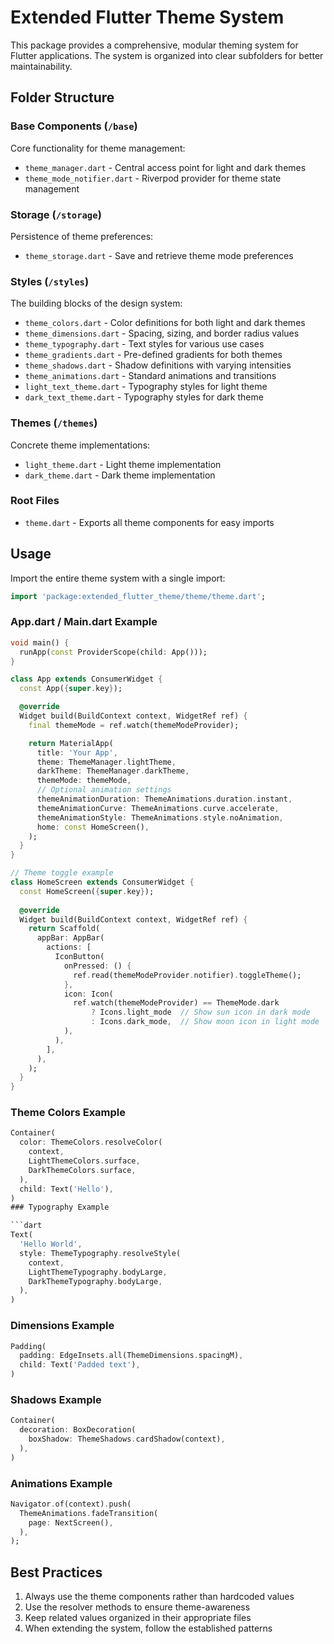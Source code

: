 # Extended Flutter Theme System

This package provides a comprehensive, modular theming system for Flutter applications. The system is organized into clear subfolders for better maintainability.

## Folder Structure

### Base Components (`/base`)
Core functionality for theme management:
- `theme_manager.dart` - Central access point for light and dark themes
- `theme_mode_notifier.dart` - Riverpod provider for theme state management

### Storage (`/storage`)
Persistence of theme preferences:
- `theme_storage.dart` - Save and retrieve theme mode preferences

### Styles (`/styles`)
The building blocks of the design system:
- `theme_colors.dart` - Color definitions for both light and dark themes
- `theme_dimensions.dart` - Spacing, sizing, and border radius values
- `theme_typography.dart` - Text styles for various use cases
- `theme_gradients.dart` - Pre-defined gradients for both themes
- `theme_shadows.dart` - Shadow definitions with varying intensities
- `theme_animations.dart` - Standard animations and transitions
- `light_text_theme.dart` - Typography styles for light theme
- `dark_text_theme.dart` - Typography styles for dark theme

### Themes (`/themes`)
Concrete theme implementations:
- `light_theme.dart` - Light theme implementation
- `dark_theme.dart` - Dark theme implementation

### Root Files
- `theme.dart` - Exports all theme components for easy imports

## Usage

Import the entire theme system with a single import:

```dart
import 'package:extended_flutter_theme/theme/theme.dart';
```

### App.dart / Main.dart Example

```dart
void main() {
  runApp(const ProviderScope(child: App()));
}

class App extends ConsumerWidget {
  const App({super.key});

  @override
  Widget build(BuildContext context, WidgetRef ref) {
    final themeMode = ref.watch(themeModeProvider);

    return MaterialApp(
      title: 'Your App',
      theme: ThemeManager.lightTheme,
      darkTheme: ThemeManager.darkTheme,
      themeMode: themeMode,
      // Optional animation settings
      themeAnimationDuration: ThemeAnimations.duration.instant,
      themeAnimationCurve: ThemeAnimations.curve.accelerate,
      themeAnimationStyle: ThemeAnimations.style.noAnimation,
      home: const HomeScreen(),
    );
  }
}

// Theme toggle example
class HomeScreen extends ConsumerWidget {
  const HomeScreen({super.key});
  
  @override
  Widget build(BuildContext context, WidgetRef ref) {
    return Scaffold(
      appBar: AppBar(
        actions: [
          IconButton(
            onPressed: () {
              ref.read(themeModeProvider.notifier).toggleTheme();
            },
            icon: Icon(
              ref.watch(themeModeProvider) == ThemeMode.dark
                  ? Icons.light_mode  // Show sun icon in dark mode
                  : Icons.dark_mode,  // Show moon icon in light mode
            ),
          ),
        ],
      ),
    );
  }
}


```
### Theme Colors Example

```dart
Container(
  color: ThemeColors.resolveColor(
    context,
    LightThemeColors.surface,
    DarkThemeColors.surface,
  ),
  child: Text('Hello'),
)
### Typography Example

```dart
Text(
  'Hello World',
  style: ThemeTypography.resolveStyle(
    context,
    LightThemeTypography.bodyLarge,
    DarkThemeTypography.bodyLarge,
  ),
)
```

### Dimensions Example

```dart
Padding(
  padding: EdgeInsets.all(ThemeDimensions.spacingM),
  child: Text('Padded text'),
)
```

### Shadows Example

```dart
Container(
  decoration: BoxDecoration(
    boxShadow: ThemeShadows.cardShadow(context),
  ),
)
```

### Animations Example

```dart
Navigator.of(context).push(
  ThemeAnimations.fadeTransition(
    page: NextScreen(),
  ),
);
```

## Best Practices

1. Always use the theme components rather than hardcoded values
2. Use the resolver methods to ensure theme-awareness
3. Keep related values organized in their appropriate files
4. When extending the system, follow the established patterns 
